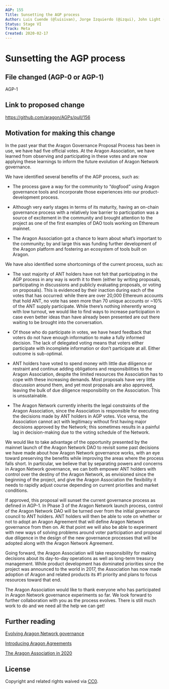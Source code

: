```yaml
---
AGP: 155
Title: Sunsetting the AGP process
Author: Luis Cuende (@luisivan), Jorge Izquierdo (@izqui), John Light (@john-light)  
Status: Stage VI
Track: Meta
Created: 2020-02-17
---
```


# Sunsetting the AGP process

## File changed (AGP-0 or AGP-1)

AGP-1

## Link to proposed change

https://github.com/aragon/AGPs/pull/156

## Motivation for making this change

In the past year that the Aragon Governance Proposal Process has been in use, we have had five official votes. At the Aragon Association, we have learned from observing and participating in these votes and are now applying these learnings to inform the future evolution of Aragon Network governance. 

We have identified several benefits of the AGP process, such as:

- The process gave a way for the community to “dogfood” using Aragon governance tools and incorporate those experiences into our product-development process.

- Although very early stages in terms of its maturity, having an on-chain governance process with a relatively low barrier to participation was a source of excitement in the community and brought attention to the project as one of the first examples of DAO tools working on Ethereum mainnet.

- The Aragon Association got a chance to learn about what’s important to the community; by and large this was funding further development of the Aragon platform and fostering an ecosystem of tools built on Aragon.

We have also identified some shortcomings of the current process, such as:

- The vast majority of ANT holders have not felt that participating in the AGP process in any way is worth it to them (either by writing proposals, participating in discussions and publicly evaluating proposals, or voting on proposals). This is evidenced by their inaction during each of the votes that has occurred: while there are over 20,000 Ethereum accounts that hold ANT, no vote has seen more than 70 unique accounts or ~10% of the ANT supply participate. While there’s nothing inherently wrong with low turnout, we would like to find ways to increase participation in case even better ideas than have already been presented are out there waiting to be brought into the conversation.

- Of those who do participate in votes, we have heard feedback that voters do not have enough information to make a fully informed decision. The lack of delegated voting means that voters either participate with incomplete information or don’t participate at all. Either outcome is sub-optimal.

- ANT holders have voted to spend money with little due diligence or restraint and continue adding obligations and responsibilities to the Aragon Association, despite the limited resources the Association has to cope with these increasing demands. Most proposals have very little discussion around them, and yet most proposals are also approved, leaving the bulk of due diligence responsibility on the Association. This is unsustainable.

- The Aragon Network currently inherits the legal constraints of the Aragon Association, since the Association is responsible for executing the decisions made by ANT holders in AGP votes. Vice versa, the Association cannot act with legitimacy without first having major decisions approved by the Network; this sometimes results in a painful lag in decision-making due to the voting schedule of the Network.

We would like to take advantage of the opportunity presented by the mainnet launch of the Aragon Network DAO to revisit some past decisions we have made about how Aragon Network governance works, with an eye toward preserving the benefits while improving the areas where the process falls short. In particular, we believe that by separating powers and concerns in Aragon Network governance, we can both empower ANT holders with control over the destiny of the Aragon Network, as envisioned since the beginning of the project, and give the Aragon Association the flexibility it needs to rapidly adjust course depending on current priorities and market conditions.

If approved, this proposal will sunset the current governance process as defined in AGP-1. In Phase 3 of the Aragon Network launch process, control of the Aragon Network DAO will be turned over from the initial governance council to ANT holders. ANT holders will then be able to vote on whether or not to adopt an Aragon Agreement that will define Aragon Network governance from then on. At that point we will also be able to experiment with new ways of solving problems around voter participation and proposal due diligence in the design of the new governance processes that will be adopted along with the Aragon Network Agreement.

Going forward, the Aragon Association will take responsibility for making decisions about its day-to-day operations as well as long-term treasury management. While product development has dominated priorities since the project was announced to the world in 2017, the Association has now made adoption of Aragon and related products its #1 priority and plans to focus resources toward that end.

The Aragon Association would like to thank everyone who has participated in Aragon Network governance experiments so far. We look forward to further collaboration with you as the process evolves. There is still much work to do and we need all the help we can get!

## Further reading

[Evolving Aragon Network governance](https://blog.aragon.org/evolving-aragon-network-governance/)

[Introducing Aragon Agreements](https://blog.aragon.one/aragon-agreements/)

[The Aragon Association in 2020](https://blog.aragon.org/association-2020/)

## License
Copyright and related rights waived via [CC0](https://creativecommons.org/publicdomain/zero/1.0/).
